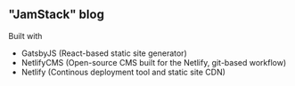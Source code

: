 
## "JamStack" blog
Built with 
* GatsbyJS (React-based static site generator)
* NetlifyCMS (Open-source CMS built for the Netlify, git-based workflow)
* Netlify (Continous deployment tool and static site CDN)
